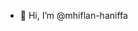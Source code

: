- 👋 Hi, I’m @mhiflan-haniffa

<!---
mhiflan-haniffa/mhiflan-haniffa is a ✨ special ✨ repository because its `README.md` (this file) appears on your GitHub profile.
You can click the Preview link to take a look at your changes.
--->
